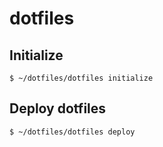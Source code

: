 # dotfiles


## Initialize

```
$ ~/dotfiles/dotfiles initialize
```

## Deploy dotfiles

```
$ ~/dotfiles/dotfiles deploy
```
